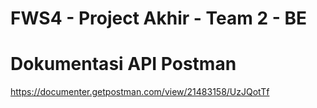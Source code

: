 # FWS4 - Project Akhir - Team 2 - BE

# Dokumentasi API Postman

https://documenter.getpostman.com/view/21483158/UzJQotTf
